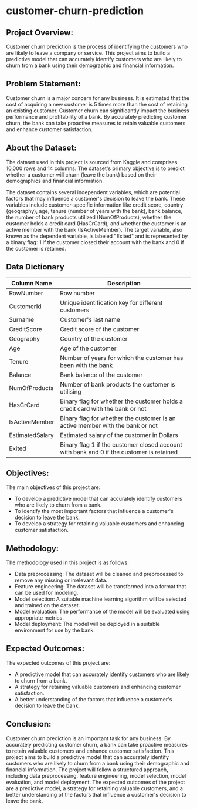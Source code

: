 # customer-churn-prediction

## Project Overview:

Customer churn prediction is the process of identifying the customers who are likely to leave a company or service. This project aims to build a predictive model that can accurately identify customers who are likely to churn from a bank using their demographic and financial information.

## Problem Statement:

Customer churn is a major concern for any business. It is estimated that the cost of acquiring a new customer is 5 times more than the cost of retaining an existing customer. Customer churn can significantly impact the business performance and profitability of a bank. By accurately predicting customer churn, the bank can take proactive measures to retain valuable customers and enhance customer satisfaction.

## About the Dataset:

The dataset used in this project is sourced from Kaggle and comprises 10,000 rows and 14 columns. The dataset's primary objective is to predict whether a customer will churn (leave the bank) based on their demographics and financial information.

The dataset contains several independent variables, which are potential factors that may influence a customer's decision to leave the bank. These variables include customer-specific information like credit score, country (geography), age, tenure (number of years with the bank), bank balance, the number of bank products utilized (NumOfProducts), whether the customer holds a credit card (HasCrCard), and whether the customer is an active member with the bank (IsActiveMember). The target variable, also known as the dependent variable, is labeled "Exited" and is represented by a binary flag: 1 if the customer closed their account with the bank and 0 if the customer is retained.

## Data Dictionary

| Column Name     | Description                                                                              |
| --------------- | ---------------------------------------------------------------------------------------- |
| RowNumber       | Row number                                                                               |
| CustomerId      | Unique identification key for different customers                                        |
| Surname         | Customer's last name                                                                     |
| CreditScore     | Credit score of the customer                                                             |
| Geography       | Country of the customer                                                                  |
| Age             | Age of the customer                                                                      |
| Tenure          | Number of years for which the customer has been with the bank                            |
| Balance         | Bank balance of the customer                                                             |
| NumOfProducts   | Number of bank products the customer is utilising                                        |
| HasCrCard       | Binary flag for whether the customer holds a credit card with the bank or not            |
| IsActiveMember  | Binary flag for whether the customer is an active member with the bank or not            |
| EstimatedSalary | Estimated salary of the customer in Dollars                                              |
| Exited          | Binary flag 1 if the customer closed account with bank and 0 if the customer is retained |

## Objectives:

The main objectives of this project are:

- To develop a predictive model that can accurately identify customers who are likely to churn from a bank.
- To identify the most important factors that influence a customer's decision to leave the bank.
- To develop a strategy for retaining valuable customers and enhancing customer satisfaction.

## Methodology:

The methodology used in this project is as follows:

- Data preprocessing: The dataset will be cleaned and preprocessed to remove any missing or irrelevant data.
- Feature engineering: The dataset will be transformed into a format that can be used for modeling.
- Model selection: A suitable machine learning algorithm will be selected and trained on the dataset.
- Model evaluation: The performance of the model will be evaluated using appropriate metrics.
- Model deployment: The model will be deployed in a suitable environment for use by the bank.

## Expected Outcomes:

The expected outcomes of this project are:

- A predictive model that can accurately identify customers who are likely to churn from a bank.
- A strategy for retaining valuable customers and enhancing customer satisfaction.
- A better understanding of the factors that influence a customer's decision to leave the bank.

## Conclusion:

Customer churn prediction is an important task for any business. By accurately predicting customer churn, a bank can take proactive measures to retain valuable customers and enhance customer satisfaction. This project aims to build a predictive model that can accurately identify customers who are likely to churn from a bank using their demographic and financial information. The project will follow a structured approach, including data preprocessing, feature engineering, model selection, model evaluation, and model deployment. The expected outcomes of the project are a predictive model, a strategy for retaining valuable customers, and a better understanding of the factors that influence a customer's decision to leave the bank.

